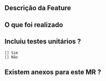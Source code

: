 ## Descrição da Feature

## O que foi realizado

## Incluiu testes unitários ?
  
    [] Sim
    [] Não

## Existem anexos para este MR ?

